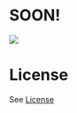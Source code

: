 # SOON!
<img src="https://s17.postimg.org/nhppuyoa7/IMG_20170521_152829.png" />

# License
See <a href= "https://github.com/Mai-CS/android_abone_app/blob/master/LICENSE"> License </a>
